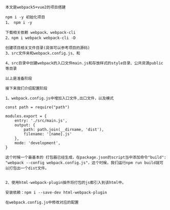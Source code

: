     本文是webpack5+vue2的项目搭建

    npm i -y 初始化项目
    1、 npm i -y

    下载相关依赖 webpack、webpack-cli
    2、npm i webpack webpack-cli -D

    创建项目相关文件目录(具体可以参考项目的源码)
    3、src文件夹和webpack.config.js、和

    4、src目录中创建webpack的入口文件main.js和存放样式的style目录、公共资源public等目录

    以上是准备阶段

    接下来我们介绍配置阶段

    1、webpack.config.js中增加入口文件,出口文件，以及模式

    const path = require("path")

    modules.export = {
        entry: './src/main.js',
        output: {
            path: path.join(__dirname, 'dist'),
            filename: '[name].js'
        },
        mode: 'development',
    }
    
    这个时候一个最基本的 打包器已经生成，在package.json的script当中添加命令"build": "webpack --config webpack.config.js"，这个时候，我们运行npm run build就可以打包出一个dist文件。


    2、使用html-webpack-plugin插件将打包的js都引入到该html中。

    安装依赖：npm i --save-dev html-webpack-plugin

    在webpack.config.js中修改对应的配置
    
